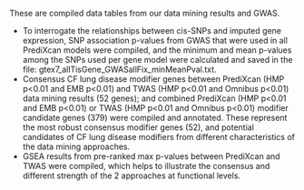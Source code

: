 These are compiled data tables from our data mining results and GWAS.

* To interrogate the relationships between cis-SNPs and imputed gene expression, SNP association p-values from GWAS that were used in all PrediXcan models were compiled, and the minimum and mean p-values among the SNPs used per gene model were calculated and saved in the file: gtex7_allTisGene_GWASallFix_minMeanPval.txt.
* Consensus CF lung disease modifier genes between PrediXcan (HMP p<0.01 and EMB p<0.01) and TWAS (HMP p<0.01 and Omnibus p<0.01) data mining results (52 genes); and combined PrediXcan (HMP p<0.01 and EMB p<0.01) or TWAS (HMP p<0.01 and Omnibus p<0.01) modifier candidate genes (379) were compiled and annotated. These represent the most robust consensus modifier genes (52), and potential candidates of CF lung disease modifiers from different characteristics of the data mining approaches.
* GSEA results from pre-ranked max p-values between PrediXcan and TWAS were compiled, which helps to illustrate the consensus and different strength of the 2 approaches at functional levels.
